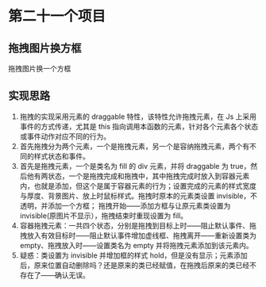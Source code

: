 # 第二十一个项目

## 拖拽图片换方框

拖拽图片换一个方框

## 实现思路

1. 拖拽的实现采用元素的 draggable 特性，该特性允许拖拽元素，在 Js 上采用事件的方式传递，尤其是 this 指向调用本函数的元素，针对各个元素各个状态或事件动作对应不同的行为。
2. 首先拖拽分为两个元素，一个是拖拽元素，另一个是容纳拖拽元素，两个有不同的样式状态和事件。
3. 首先是拖拽元素，一个是类名为 fill 的 div 元素，并将 draggable 为 true，然后他有两状态，一个是拖拽完成和拖拽中，其中拖拽完成时放入到容器元素内，也就是添加，但这个是属于容器元素的行为；设置完成的元素的样式宽度与厚度、背景图片、放上时鼠标样式。拖拽时原本的元素类设置 invisible，不透明，并添加一个方框；
   拖拽开始——添加方框与让原元素类设置为 invisible(原图片不显示），拖拽结束时重现设置为 fill。
4. 容器拖拽元素：一共四个状态，分别是拖拽到目标上时——阻止默认事件、拖拽放入有效目标时——阻止默认事件增加虚线框、拖拽离开——重新设置类为 empty、拖拽放入时——设置类名为 empty 并将拖拽元素添加到该元素内。
5. 疑惑：类设置为 invisible 并增加框的样式 hold，但是没有显示；元素添加后，原来位置自动删除吗？还是原来的类已经赋值，在拖拽后原来的类已经不存在了——确认无误。
